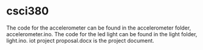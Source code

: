 # csci380
The code for the accelerometer can be found in the accelerometer folder, accelerometer.ino.
The code for the led light can be found in the light folder, light.ino.
iot project proposal.docx is the project document.